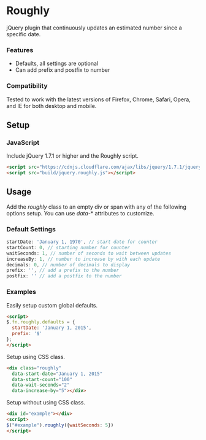 # Roughly

jQuery plugin that continuously updates an estimated number since a specific date.

### Features

- Defaults, all settings are optional
- Can add prefix and postfix to number

### Compatibility

Tested to work with the latest versions of Firefox, Chrome, Safari, Opera, and IE for both desktop and mobile.

## Setup

### JavaScript

Include jQuery 1.7.1 or higher and the Roughly script.

```html
<script src="https://cdnjs.cloudflare.com/ajax/libs/jquery/1.7.1/jquery.min.js"></script>
<script src="build/jquery.roughly.js"></script>
```

## Usage

Add the *roughly* class to an empty div or span with any of the following options setup. You can use *data-** attributes to customize.

### Default Settings

```javascript
startDate: 'January 1, 1970', // start date for counter
startCount: 0, // starting number for counter
waitSeconds: 1, // number of seconds to wait between updates
increaseBy: 1, // number to increase by with each update
decimals: 0, // number of decimals to display
prefix: '', // add a prefix to the number
postfix: '' // add a postfix to the number
```

### Examples

Easily setup custom global defaults.

```html
<script>
$.fn.roughly.defaults = {
  startDate: 'January 1, 2015',
  prefix: '$'
};
</script>
```

Setup using CSS class.

```html
<div class="roughly"
  data-start-date="January 1, 2015"
  data-start-count="100"
  data-wait-seconds="2"
  data-increase-by="5"></div>
```

Setup without using CSS class.

```html
<div id="example"></div>
<script>
$("#example").roughly({waitSeconds: 5})
</script>
```
